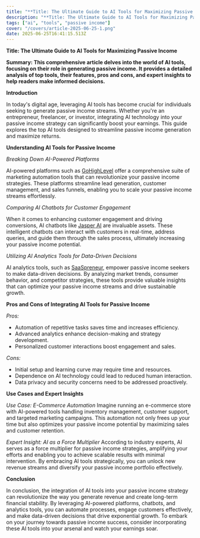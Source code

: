 ```yaml
---
title: "**Title: The Ultimate Guide to AI Tools for Maximizing Passive Income**"
description: "**Title: The Ultimate Guide to AI Tools for Maximizing Passive Income**"
tags: ["ai", "tools", "passive income"]
cover: "/covers/article-2025-06-25-1.png"
date: 2025-06-25T16:41:15.513Z
---
```


**Title: The Ultimate Guide to AI Tools for Maximizing Passive Income**

**Summary: This comprehensive article delves into the world of AI tools, focusing on their role in generating passive income. It provides a detailed analysis of top tools, their features, pros and cons, and expert insights to help readers make informed decisions.**

**Introduction**

In today's digital age, leveraging AI tools has become crucial for individuals seeking to generate passive income streams. Whether you're an entrepreneur, freelancer, or investor, integrating AI technology into your passive income strategy can significantly boost your earnings. This guide explores the top AI tools designed to streamline passive income generation and maximize returns.

**Understanding AI Tools for Passive Income**

*Breaking Down AI-Powered Platforms*

AI-powered platforms such as [GoHighLevel](https://www.gohighlevel.com/?fp_ref=67rt4) offer a comprehensive suite of marketing automation tools that can revolutionize your passive income strategies. These platforms streamline lead generation, customer management, and sales funnels, enabling you to scale your passive income streams effortlessly.

*Comparing AI Chatbots for Customer Engagement*

When it comes to enhancing customer engagement and driving conversions, AI chatbots like [Jasper AI](http://gohighlevel.com/5dc?fp_ref=67rt4) are invaluable assets. These intelligent chatbots can interact with customers in real-time, address queries, and guide them through the sales process, ultimately increasing your passive income potential.

*Utilizing AI Analytics Tools for Data-Driven Decisions*

AI analytics tools, such as [SaaSpreneur](https://saaspreneur.com/?fp_ref=67rt4), empower passive income seekers to make data-driven decisions. By analyzing market trends, consumer behavior, and competitor strategies, these tools provide valuable insights that can optimize your passive income streams and drive sustainable growth.

**Pros and Cons of Integrating AI Tools for Passive Income**

*Pros:*
- Automation of repetitive tasks saves time and increases efficiency.
- Advanced analytics enhance decision-making and strategy development.
- Personalized customer interactions boost engagement and sales.

*Cons:*
- Initial setup and learning curve may require time and resources.
- Dependence on AI technology could lead to reduced human interaction.
- Data privacy and security concerns need to be addressed proactively.

**Use Cases and Expert Insights**

*Use Case: E-Commerce Automation*
Imagine running an e-commerce store with AI-powered tools handling inventory management, customer support, and targeted marketing campaigns. This automation not only frees up your time but also optimizes your passive income potential by maximizing sales and customer retention.

*Expert Insight: AI as a Force Multiplier*
According to industry experts, AI serves as a force multiplier for passive income strategies, amplifying your efforts and enabling you to achieve scalable results with minimal intervention. By embracing AI tools strategically, you can unlock new revenue streams and diversify your passive income portfolio effectively.

**Conclusion**

In conclusion, the integration of AI tools into your passive income strategy can revolutionize the way you generate revenue and create long-term financial stability. By leveraging AI-powered platforms, chatbots, and analytics tools, you can automate processes, engage customers effectively, and make data-driven decisions that drive exponential growth. To embark on your journey towards passive income success, consider incorporating these AI tools into your arsenal and watch your earnings soar.
